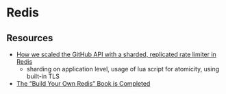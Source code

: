 # Redis

## Resources

- [How we scaled the GitHub API with a sharded, replicated rate limiter in Redis](https://github.blog/2021-04-05-how-we-scaled-github-api-sharded-replicated-rate-limiter-redis/)
  - sharding on application level, usage of lua script for atomicity, using built-in TLS
- [The “Build Your Own Redis” Book is Completed](https://build-your-own.org/blog/20230127_byor/)
